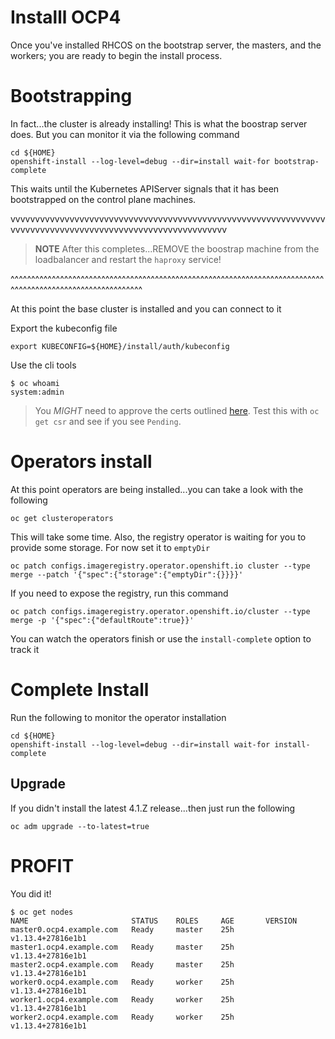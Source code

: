 # Installl OCP4

Once you've installed RHCOS on the bootstrap server, the masters, and the workers; you are ready to begin the install process.

# Bootstrapping

In fact...the cluster is already installing! This is what the boostrap server does. But you can monitor it via the following command

```
cd ${HOME}
openshift-install --log-level=debug --dir=install wait-for bootstrap-complete
```

This waits until the Kubernetes APIServer signals that it has been bootstrapped on the control plane machines.

vvvvvvvvvvvvvvvvvvvvvvvvvvvvvvvvvvvvvvvvvvvvvvvvvvvvvvvvvvvvvvvvvvvvvvvvvvvvvvvvvvvvvvvvvvvvvvvvvvvvvvvvvvvv

> **NOTE** After this completes...REMOVE the boostrap machine from the loadbalancer and restart the `haproxy` service!

^^^^^^^^^^^^^^^^^^^^^^^^^^^^^^^^^^^^^^^^^^^^^^^^^^^^^^^^^^^^^^^^^^^^^^^^^^^^^^^^^^^^^^^^^^^^^^^^^^^^^^^^^^^^

At this point the base cluster is installed and you can connect to it

Export the kubeconfig file
```
export KUBECONFIG=${HOME}/install/auth/kubeconfig
```

Use the cli tools

```
$ oc whoami
system:admin
```

> You *MIGHT* need to approve the certs outlined [here](https://docs.openshift.com/container-platform/4.1/installing/installing_bare_metal/installing-bare-metal.html#installation-approve-csrs_installing-bare-metal). Test this with `oc get csr` and see if you see `Pending`.

# Operators install

At this point operators are being installed...you can take a look with the following

```
oc get clusteroperators
```

This will take some time. Also, the registry operator is waiting for you to provide some storage. For now set it to `emptyDir`

```
oc patch configs.imageregistry.operator.openshift.io cluster --type merge --patch '{"spec":{"storage":{"emptyDir":{}}}}'
```

If you need to expose the registry, run this command

```
oc patch configs.imageregistry.operator.openshift.io/cluster --type merge -p '{"spec":{"defaultRoute":true}}'
```

You can watch the operators finish or use the `install-complete` option to track it

# Complete Install

Run the following to monitor the operator installation

```
cd ${HOME}
openshift-install --log-level=debug --dir=install wait-for install-complete
```

## Upgrade

If you didn't install the latest 4.1.Z release...then just run the following

```
oc adm upgrade --to-latest=true
```

# PROFIT

You did it! 

```
$ oc get nodes
NAME                       STATUS    ROLES     AGE       VERSION
master0.ocp4.example.com   Ready     master    25h       v1.13.4+27816e1b1
master1.ocp4.example.com   Ready     master    25h       v1.13.4+27816e1b1
master2.ocp4.example.com   Ready     master    25h       v1.13.4+27816e1b1
worker0.ocp4.example.com   Ready     worker    25h       v1.13.4+27816e1b1
worker1.ocp4.example.com   Ready     worker    25h       v1.13.4+27816e1b1
worker2.ocp4.example.com   Ready     worker    25h       v1.13.4+27816e1b1
```
